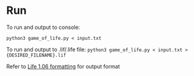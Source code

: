 # Run

To run and output to console:

`python3 game_of_life.py < input.txt`

To run and output to .lif/.life file:
`python3 game_of_life.py < input.txt > {DESIRED_FILENAME}.lif`

Refer to [Life 1.06 formatting](https://conwaylife.com/wiki/Life_1.06#:~:text=The%20Life%201.06%20file%20format,lif%20or%20.) for output format
